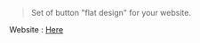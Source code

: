> Set of button "flat design" for your website.

Website : <a href="http://guklam.esy.es/BTN/demo.html">Here</a>
